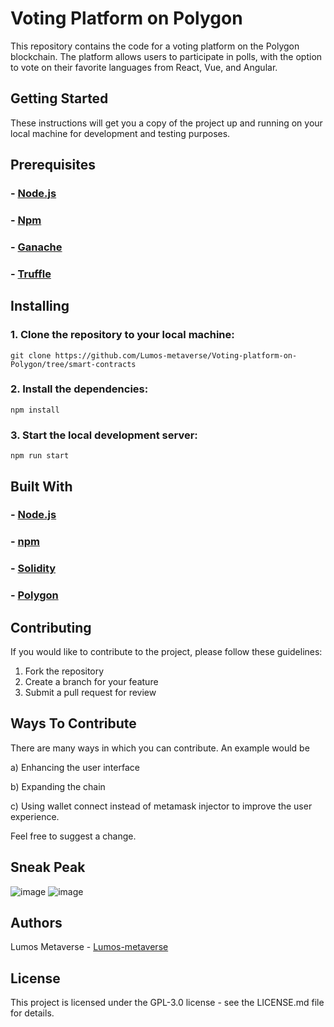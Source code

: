 # Voting Platform on Polygon

This repository contains the code for a voting platform on the Polygon blockchain. The platform allows users to participate in polls, with the option to vote on their favorite languages from React, Vue, and Angular.

## Getting Started

These instructions will get you a copy of the project up and running on your local machine for development and testing purposes.

## Prerequisites

### - [Node.js](https://nodejs.org/)
### - [Npm](https://www.npmjs.com/)
### - [Ganache](https://trufflesuite.com/ganache/)
### - [Truffle](https://trufflesuite.com/)

## Installing

### 1. Clone the repository to your local machine:
```
git clone https://github.com/Lumos-metaverse/Voting-platform-on-Polygon/tree/smart-contracts
```

### 2. Install the dependencies:
```
npm install
```

### 3. Start the local development server:
```
npm run start
```

## Built With

### - [Node.js](https://nodejs.org/)
### - [npm](https://www.npmjs.com/)
### - [Solidity](https://docs.soliditylang.org/en/v0.8.17/)
### - [Polygon](https://www.polygon.technology/)

## Contributing

If you would like to contribute to the project, please follow these guidelines:

1. Fork the repository
2. Create a branch for your feature
3. Submit a pull request for review

## Ways To Contribute 

There are many ways in which you can contribute. An example would be

a) Enhancing the user interface 

b) Expanding the chain 

c) Using wallet connect instead of metamask injector to improve the user experience.

Feel free to suggest a change.

## Sneak Peak

![image](https://user-images.githubusercontent.com/28181759/207406865-52075cfb-d45c-4237-a29e-46116df1e865.png)
![image](https://user-images.githubusercontent.com/28181759/207407948-ade69f33-8297-4846-86cf-8d9c2689d3b6.png)

## Authors
Lumos Metaverse - [Lumos-metaverse](https://github.com/Lumos-metaverse)

## License
This project is licensed under the GPL-3.0 license - see the LICENSE.md file for details.

